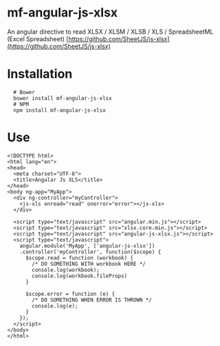 # mf-angular-js-xlsx
An angular directive to read XLSX / XLSM / XLSB / XLS / SpreadsheetML (Excel Spreadsheet) [https://github.com/SheetJS/js-xlsx](https://github.com/SheetJS/js-xlsx)

# Installation

```
  # Bower
  bower install mf-angular-js-xlsx
  # NPM
  npm install mf-angular-js-xlsx
```

# Use

```
<!DOCTYPE html>
<html lang="en">
<head>
  <meta charset="UTF-8">
  <title>Angular Js XLS</title>
</head>
<body ng-app="MyApp">
  <div ng-controller="myController">
    <js-xls onread="read" onerror="error"></js-xls>
  </div>

  <script type="text/javascript" src="angular.min.js"></script>
  <script type="text/javascript" src="xlsx.core.min.js"></script>
  <script type="text/javascript" src="angular-js-xlsx.js"></script>
  <script type="text/javascript">
    angular.module('MyApp', ['angular-js-xlsx'])
    .controller('myController', function($scope) {
      $scope.read = function (workbook) {
        /* DO SOMETHING WITH workbook HERE */
        console.log(workbook);
        console.log(workbook.fileProps)
      }

      $scope.error = function (e) {
        /* DO SOMETHING WHEN ERROR IS THROWN */
        console.log(e);
      }
    });
  </script>
</body>
</html>
```
